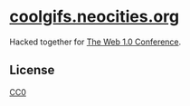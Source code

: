# [coolgifs.neocities.org](http://coolgifs.neocities.org)

Hacked together for [The Web 1.0 Conference](http://websiteconf.neocities.org).

## License

[CC0](https://creativecommons.org/publicdomain/zero/1.0/)
